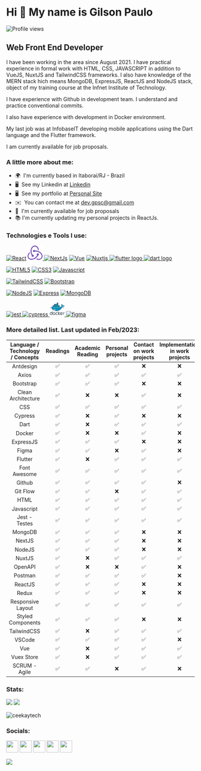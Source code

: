 Hi 👋 My name is Gilson Paulo
=============================
<p align="left"> <img src="https://komarev.com/ghpvc/?username=Gilson401&color=yellow" alt="Profile views" /> </p>

Web Front End Developer
-----------------------

I have been working in the area since August 2021. I have practical experience in formal work with HTML, CSS, JAVASCRIPT in addition to VueJS, NuxtJS and TailwindCSS frameworks. I also have knowledge of the MERN stack hich means MongoDB, ExpressJS, ReactJS and NodeJS stack, object of my training course at the Infnet Institute of Technology.

I have experience with Github in development team. I understand and practice conventional commits.

I also have experience with development in Docker environment.

My last job was at InfobaseIT developing mobile applications using the Dart language and the Flutter framework.

I am currently available for job proposals.

### A little more about me:

* 🌍  I'm currently based in Itaboraí/RJ - Brazil
* 🖥️  See my Linkedin at [Linkedin](https://www.linkedin.com/in/gpsc/)
* 🖥️  See my portfolio at [Personal Site](http://gilsonpaulo.com.br/portfolio/)
* ✉️  You can contact me at [dev.gpsc@gmail.com](mailto:dev.gpsc@gmail.com)
* 🚀  I'm currently available for job proposals
* 📚  I'm currently updating my personal projects in ReactJs.


### Technologies e Tools I use:

<p align="left">
  
  <a href="https://reactjs.org/" target="_blank" rel="noreferrer"><img src="https://raw.githubusercontent.com/danielcranney/readme-generator/main/public/icons/skills/react-colored.svg" width="36" height="36" alt="React" /></a>  <a href="https://redux.js.org" target="_blank" rel="noreferrer"> <img src="https://raw.githubusercontent.com/devicons/devicon/master/icons/redux/redux-original.svg" alt="redux" width="40" height="40"/> </a> <a href="https://nextjs.org/docs" target="_blank" rel="noreferrer"><img src="https://raw.githubusercontent.com/danielcranney/readme-generator/main/public/icons/skills/nextjs-colored.svg" width="36" height="36" alt="NextJs" /></a> <a href="https://vuejs.org/" target="_blank" rel="noreferrer"><img src="https://v2.vuejs.org/images/logo.svg" width="36" height="36" alt="Vue" /></a> <a href="https://nuxtjs.org/" target="_blank" rel="noreferrer"><img src="https://raw.githubusercontent.com/danielcranney/readme-generator/main/public/icons/skills/nuxtjs-colored.svg" width="36" height="36" alt="Nuxtjs" /></a><a href="https://flutter.dev/" target="_blank" rel="noreferrer">
<img src="https://cdn.jsdelivr.net/gh/devicons/devicon/icons/flutter/flutter-original.svg" height="36" width="36" alt="flutter logo"  />
</a><a href="https://dart.dev/" target="_blank" rel="noreferrer"><img src="https://cdn.jsdelivr.net/gh/devicons/devicon/icons/dart/dart-original.svg" height="36" width="36" alt="dart logo"  /></a>

</p>

<p align="left">
  <a href="https://developer.mozilla.org/en-US/docs/Glossary/HTML5" target="_blank" rel="noreferrer"><img src="https://raw.githubusercontent.com/danielcranney/readme-generator/main/public/icons/skills/html5-colored.svg" width="36" height="36" alt="HTML5" /></a> 
  <a href="https://www.w3.org/TR/CSS/#css" target="_blank" rel="noreferrer"><img src="https://raw.githubusercontent.com/danielcranney/readme-generator/main/public/icons/skills/css3-colored.svg" width="36" height="36" alt="CSS3" /></a> <a href="https://developer.mozilla.org/en-US/docs/Web/JavaScript" target="_blank" rel="noreferrer"><img src="https://raw.githubusercontent.com/danielcranney/readme-generator/main/public/icons/skills/javascript-colored.svg" width="36" height="36" alt="Javascript" /></a>
</p>

<p align="left">
  <a href="https://tailwindcss.com/" target="_blank" rel="noreferrer"><img src="https://raw.githubusercontent.com/danielcranney/readme-generator/main/public/icons/skills/tailwindcss-colored.svg" width="36" height="36" alt="TailwindCSS" /></a> <a href="https://getbootstrap.com/" target="_blank" rel="noreferrer"><img src="https://raw.githubusercontent.com/danielcranney/readme-generator/main/public/icons/skills/bootstrap-colored.svg" width="36" height="36" alt="Bootstrap" /></a>
</p>

<p align="left">
  <a href="https://nodejs.org/en/" target="_blank" rel="noreferrer"><img src="https://raw.githubusercontent.com/danielcranney/readme-generator/main/public/icons/skills/nodejs-colored.svg" width="36" height="36" alt="NodeJS" /></a> <a href="https://expressjs.com/" target="_blank" rel="noreferrer"><img src="https://raw.githubusercontent.com/danielcranney/readme-generator/main/public/icons/skills/express-colored.svg" width="36" height="36" alt="Express" /></a>
<a href="https://www.mongodb.com/" target="_blank" rel="noreferrer">
  <img src="https://raw.githubusercontent.com/danielcranney/readme-generator/main/public/icons/skills/mongodb-colored.svg" width="36" height="36" alt="MongoDB" />
</a>
</p> 

<p align="left">

 <a href="https://jestjs.io" target="_blank" rel="noreferrer"> <img src="https://www.vectorlogo.zone/logos/jestjsio/jestjsio-icon.svg" alt="jest" width="40" height="40"/> </a> <a href="https://www.cypress.io" target="_blank" rel="noreferrer"> <img src="https://raw.githubusercontent.com/simple-icons/simple-icons/6e46ec1fc23b60c8fd0d2f2ff46db82e16dbd75f/icons/cypress.svg" alt="cypress" width="40" height="40"/> </a> <a href="https://www.docker.com/" target="_blank" rel="noreferrer"> <img src="https://raw.githubusercontent.com/devicons/devicon/master/icons/docker/docker-original-wordmark.svg" alt="docker" width="40" height="40"/> </a> <a href="https://www.figma.com/" target="_blank" rel="noreferrer"> <img src="https://www.vectorlogo.zone/logos/figma/figma-icon.svg" alt="figma" width="40" height="40"/> </a> 

  


### More detailed list. Last updated in Feb/2023:

|	Language / Technology / Concepts	|	Readings	|Academic Reading	|	Personal projects	|	Contact on work projects |	Implementation in work projects	|
|	:---------------------:	|	:---------------------:	|	:---------------------:	|	:---------------------:	|	:---------------------:	|	:---------------------:	|
|	Antdesign	        |	:white_check_mark:	|	:white_check_mark:	|	:white_check_mark:	|	:x:	|	:x:	|
|	Axios	            |	:white_check_mark:	|	:white_check_mark:	|	:white_check_mark:	|	:white_check_mark:	|	:white_check_mark:	|
|	Bootstrap       	|	:white_check_mark:	|	:white_check_mark:	|	:white_check_mark:	|	:x:	|	:x:	|
|	Clean Architecture  |	:white_check_mark:	|	:x:	|	:x:	|	:white_check_mark:	|	:x:	|
|	CSS	              |	:white_check_mark:	|	:white_check_mark:	|	:white_check_mark:	|	:white_check_mark:	|	:white_check_mark:	|
|	Cypress	          |	:white_check_mark:	|	:x:	|	:white_check_mark:	|	:x:	|	:x:	|
|	Dart	            |	:white_check_mark:	|	:x:	|	:white_check_mark:	|	:white_check_mark:	|	:white_check_mark:	|
|	Docker	          |	:white_check_mark:	|	:x:	|	:x:	|	:white_check_mark:	|	:x:	|
|	ExpressJS       	|	:white_check_mark:	|	:white_check_mark:	|	:white_check_mark:	|	:x:	|	:x:	|
|	Figma	            |	:white_check_mark:	|	:white_check_mark:	|	:x:	|	:white_check_mark:	|	:x:	|
|	Flutter	            |	:white_check_mark:	|	:x:	|	:white_check_mark:	|	:white_check_mark:	|	:white_check_mark:	|
|	Font Awesome	    |	:white_check_mark:	|	:white_check_mark:	|	:white_check_mark:	|	:white_check_mark:	|	:white_check_mark:	|
|	Github	          |	:white_check_mark:	|	:white_check_mark:	|	:white_check_mark:	|	:white_check_mark:	|	:x:	|
|	Git Flow	        |	:white_check_mark:	|	:white_check_mark:	|	:x:	|	:white_check_mark:	|	:white_check_mark:	|
|	HTML	            |	:white_check_mark:	|	:white_check_mark:	|	:white_check_mark:	|	:white_check_mark:	|	:white_check_mark:	|
|	Javascript	      |	:white_check_mark:	|	:white_check_mark:	|	:white_check_mark:	|	:white_check_mark:	|	:white_check_mark:	|
|	Jest - Testes     |	:white_check_mark:	|	:white_check_mark:	|	:white_check_mark:	|	:white_check_mark:	|	:white_check_mark:	|
|	MongoDB         	|	:white_check_mark:	|	:white_check_mark:	|	:white_check_mark:	|	:x:	|	:x:	|
|	NextJS	          |	:white_check_mark:	|	:white_check_mark:	|	:white_check_mark:	|	:x:	|	:x:	|
|	NodeJS	          |	:white_check_mark:	|	:white_check_mark:	|	:white_check_mark:	|	:x:	|	:x:	|
|	NuxtJS	          |	:white_check_mark:	|	:x:	|	:white_check_mark:	|	:white_check_mark:	|	:white_check_mark:	|
|	OpenAPI	          |	:white_check_mark:	|	:x:	|	:x:	|	:white_check_mark:	|	:x:	|
|	Postman	          |	:white_check_mark:	|	:white_check_mark:	|	:white_check_mark:	|	:white_check_mark:	|	:x:	|
|	ReactJS	          |	:white_check_mark:	|	:white_check_mark:	|	:white_check_mark:	|	:x:	|	:x:	|
|	Redux	            |	:white_check_mark:	|	:white_check_mark:	|	:white_check_mark:	|	:x:	|	:x:	|
|	Responsive Layout	|	:white_check_mark:	|	:white_check_mark:	|	:white_check_mark:	|	:white_check_mark:	|	:white_check_mark:	|
|	Styled Components	|	:white_check_mark:	|	:white_check_mark:	|	:white_check_mark:	|	:x:	|	:x:	|
|	TailwindCSS	      |	:white_check_mark:	|	:x:	|	:white_check_mark:	|	:white_check_mark:	|	:white_check_mark:	|
|	VSCode	          |	:white_check_mark:	|	:white_check_mark:	|	:white_check_mark:	|	:white_check_mark:	|	:x:	|
|	Vue	              |	:white_check_mark:	|	:x:	|	:white_check_mark:	|	:white_check_mark:	|	:white_check_mark:	|
|	Vuex Store	      |	:white_check_mark:	|	:x:	|	:white_check_mark:	|	:white_check_mark:	|	:white_check_mark:	|
|	SCRUM - Agile	    |	:white_check_mark:	|	:white_check_mark:	|	:x:	|	:white_check_mark:	|	:x:	|



### Stats:

<div>
  <img height="180em" src="https://github-readme-stats.vercel.app/api?username=Gilson401&show_icons=true&theme=tokyonight"/>
  <img height="180em" src="https://github-readme-stats.vercel.app/api/top-langs/?username=Gilson401&layout=compact&theme=tokyonight"/>
</div>

<p><img align="center" src="https://github-readme-streak-stats.herokuapp.com/?user=Gilson401&theme=midnight-purple" alt="ceekaytech" /></p>

### Socials:

<p align="left"> <a href="https://www.github.com/Gilson401" target="_blank" rel="noreferrer"><img src="https://raw.githubusercontent.com/danielcranney/readme-generator/main/public/icons/socials/github.svg" width="32" height="32" /></a> <a href="http://www.instagram.com/gp.web" target="_blank" rel="noreferrer"><img src="https://raw.githubusercontent.com/danielcranney/readme-generator/main/public/icons/socials/instagram.svg" width="32" height="32" /></a> <a href="https://www.linkedin.com/in/gpsc" target="_blank" rel="noreferrer"><img src="https://raw.githubusercontent.com/danielcranney/readme-generator/main/public/icons/socials/linkedin.svg" width="32" height="32" /></a> <a href="https://www.twitter.com/DeveloperGp" target="_blank" rel="noreferrer"><img src="https://raw.githubusercontent.com/danielcranney/readme-generator/main/public/icons/socials/twitter.svg" width="32" height="32" /></a> <a href="https://www.youtube.com/c/UC_K6s6sn9z0Tam-cvwL_mGg" target="_blank" rel="noreferrer"><img src="https://raw.githubusercontent.com/danielcranney/readme-generator/main/public/icons/socials/youtube.svg" width="32" height="32" /></a></p>

<img width="500em" src="https://github-readme-twitter-gazf.vercel.app/api?id=DeveloperGp&layout=wide&show_reply=off&show_retweet=off" />

